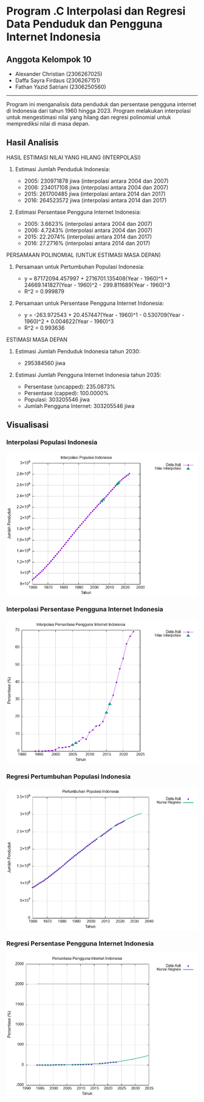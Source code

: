 # Program .C Interpolasi dan Regresi Data Penduduk dan Pengguna Internet Indonesia

## Anggota Kelompok 10

- Alexander Christian (2306267025)
- Daffa Sayra Firdaus (2306267151)
- Fathan Yazid Satriani (2306250560) 

---
Program ini menganalisis data penduduk dan persentase pengguna internet di Indonesia dari tahun 1960 hingga 2023. Program melakukan interpolasi untuk mengestimasi nilai yang hilang dan regresi polinomial untuk memprediksi nilai di masa depan.

## Hasil Analisis

HASIL ESTIMASI NILAI YANG HILANG (INTERPOLASI)

1. Estimasi Jumlah Penduduk Indonesia:
   - 2005: 230971878 jiwa (interpolasi antara 2004 dan 2007)
   - 2006: 234017108 jiwa (interpolasi antara 2004 dan 2007)
   - 2015: 261700485 jiwa (interpolasi antara 2014 dan 2017)
   - 2016: 264523572 jiwa (interpolasi antara 2014 dan 2017)

2. Estimasi Persentase Pengguna Internet Indonesia:
   - 2005: 3.6623% (interpolasi antara 2004 dan 2007)
   - 2006: 4.7243% (interpolasi antara 2004 dan 2007)
   - 2015: 22.2074% (interpolasi antara 2014 dan 2017)
   - 2016: 27.2716% (interpolasi antara 2014 dan 2017)

PERSAMAAN POLINOMIAL (UNTUK ESTIMASI MASA DEPAN)

1. Persamaan untuk Pertumbuhan Populasi Indonesia:
   - y = 87172094.457997 + 2716701.135408(Year - 1960)^1 + 24669.141827(Year - 1960)^2 - 299.811689(Year - 1960)^3
   - R^2 = 0.999879

2. Persamaan untuk Persentase Pengguna Internet Indonesia:
   - y = -263.972543 + 20.457447(Year - 1960)^1 - 0.530709(Year - 1960)^2 + 0.004622(Year - 1960)^3
   - R^2 = 0.993636

ESTIMASI MASA DEPAN

1. Estimasi Jumlah Penduduk Indonesia tahun 2030:
   - 295384560 jiwa

2. Estimasi Jumlah Pengguna Internet Indonesia tahun 2035:
   - Persentase (uncapped): 235.0873%
   - Persentase (capped): 100.0000%
   - Populasi: 303205546 jiwa
   - Jumlah Pengguna Internet: 303205546 jiwa

## Visualisasi

### Interpolasi Populasi Indonesia
![Interpolasi Populasi Indonesia](population_interpolation.png)

### Interpolasi Persentase Pengguna Internet Indonesia
![Interpolasi Persentase Pengguna Internet Indonesia](internet_interpolation.png)

### Regresi Pertumbuhan Populasi Indonesia
![Pertumbuhan Populasi Indonesia](population_regression.png)

### Regresi Persentase Pengguna Internet Indonesia
![Persentase Pengguna Internet Indonesia](internet_regression.png)
